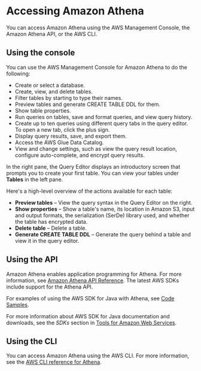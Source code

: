 # Accessing Amazon Athena<a name="accessing-athena"></a>

 You can access Amazon Athena using the AWS Management Console, the Amazon Athena API, or the AWS CLI\.

## Using the console<a name="console-athena"></a>

You can use the AWS Management Console for Amazon Athena to do the following:
+ Create or select a database\. 
+ Create, view, and delete tables\. 
+ Filter tables by starting to type their names\.
+ Preview tables and generate CREATE TABLE DDL for them\.
+ Show table properties\.
+ Run queries on tables, save and format queries, and view query history\.
+ Create up to ten queries using different query tabs in the query editor\. To open a new tab, click the plus sign\.
+ Display query results, save, and export them\.
+ Access the AWS Glue Data Catalog\.
+ View and change settings, such as view the query result location, configure auto\-complete, and encrypt query results\.

In the right pane, the Query Editor displays an introductory screen that prompts you to create your first table\. You can view your tables under **Tables** in the left pane\.

 Here's a high\-level overview of the actions available for each table:
+ **Preview tables** – View the query syntax in the Query Editor on the right\. 
+ **Show properties** – Show a table's name, its location in Amazon S3, input and output formats, the serialization \(SerDe\) library used, and whether the table has encrypted data\.
+ **Delete table** – Delete a table\.
+ **Generate CREATE TABLE DDL** – Generate the query behind a table and view it in the query editor\.

## Using the API<a name="Using-API"></a>

 Amazon Athena enables application programming for Athena\. For more information, see [Amazon Athena API Reference](https://docs.aws.amazon.com/athena/latest/APIReference/)\. The latest AWS SDKs include support for the Athena API\. 

For examples of using the AWS SDK for Java with Athena, see [Code Samples](code-samples.md)\. 

For more information about AWS SDK for Java documentation and downloads, see the *SDKs* section in [Tools for Amazon Web Services](https://aws.amazon.com/tools/)\. 

## Using the CLI<a name="Using-CLI"></a>

 You can access Amazon Athena using the AWS CLI\. For more information, see the [AWS CLI reference for Athena](https://docs.aws.amazon.com/cli/latest/reference/athena/)\. 